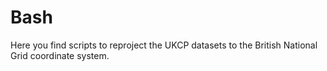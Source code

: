 # Bash

Here you find scripts to reproject the UKCP datasets to the British National Grid coordinate system.

